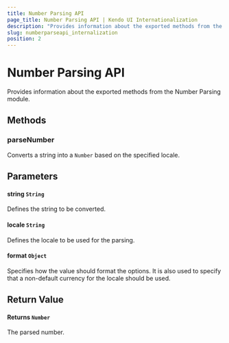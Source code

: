 ```yaml
---
title: Number Parsing API
page_title: Number Parsing API | Kendo UI Internationalization
description: "Provides information about the exported methods from the Kendo UI Internationalization Number Parsing module."
slug: numberparseapi_internalization
position: 2
---
```


# Number Parsing API

Provides information about the exported methods from the Number Parsing module.

## Methods

### parseNumber

Converts a string into a `Number` based on the specified locale.

## Parameters

#### string `String`

Defines the string to be converted.

#### locale `String`

Defines the locale to be used for the parsing.

#### format `Object`

Specifies how the value should format the options. It is also used to specify that a non-default currency for the locale should be used.

## Return Value

#### Returns `Number`

The parsed number.

